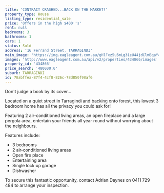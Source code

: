 ```yaml
---
title: 'CONTRACT CRASHED...BACK ON THE MARKET!'
property_type: House
listing_type: residential_sale
price: 'Offers in the high $400''s'
rent: null
bedrooms: 3
bathrooms: 1
cars: 1
status: Sold
address: '16 Ferrand Street, TARRAGINDI'
main_image: 'https://img.eagleagent.com.au/gHlFxz5u5mLg31eU44jdClmBqaY=/1280x854/smart/https://s3-us-west-2.amazonaws.com/eagleagent-orig/images/6818436/104547461-image-M.jpg'
images: 'http://www.eagleagent.com.au/api/v2/properties/434866/images'
property_id: '434866'
price_search: '480000.0'
suburb: TARRAGINDI
id: 78abffea-87f4-4cf8-826c-78d850f98af6
---
```

Don't judge a book by its cover...

Located on a quiet street in Tarragindi and backing onto forest, this lowest 3 bedroom home has all the privacy you could ask for!

Featuring 2 air-conditioned living areas, an open fireplace and a large pergola area, entertain your friends all year round without worrying about the neighbours.

Features include:
* 3 bedrooms
* 2 air-conditioned living areas
* Open fire place
* Entertaining area
* Single lock up garage
* Dishwasher

To secure this fantastic opportunity, contact Adrian Daynes on 0411 729 484 to arrange your inspection.